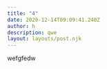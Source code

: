 ```yaml
---
title: "4"
date: 2020-12-14T09:09:41.240Z
author: h
description: qwe
layout: layouts/post.njk
---
```

wefgfedw
